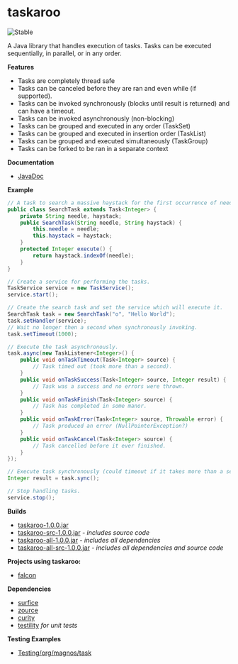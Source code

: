 taskaroo
========

![Stable](http://i4.photobucket.com/albums/y123/Freaklotr4/stage_stable.png)

A Java library that handles execution of tasks. Tasks can be executed sequentially, in parallel, or in any order.

**Features**
- Tasks are completely thread safe
- Tasks can be canceled before they are ran and even while (if supported).
- Tasks can be invoked synchronously (blocks until result is returned) and can have a timeout.
- Tasks can be invoked asynchronously (non-blocking)
- Tasks can be grouped and executed in any order (TaskSet)
- Tasks can be grouped and executed in insertion order (TaskList)
- Tasks can be grouped and executed simultaneously (TaskGroup)
- Tasks can be forked to be ran in a separate context

**Documentation**
- [JavaDoc](http://gh.magnos.org/?r=http://clickermonkey.github.com/Taskaroo/)

**Example**

```java
// A task to search a massive haystack for the first occurrence of needle.
public class SearchTask extends Task<Integer> {
    private String needle, haystack;
    public SearchTask(String needle, String haystack) {
        this.needle = needle;
        this.haystack = haystack;
    }
    protected Integer execute() {
        return haystack.indexOf(needle);
    }
}

// Create a service for performing the tasks.
TaskService service = new TaskService();
service.start();

// Create the search task and set the service which will execute it.
SearchTask task = new SearchTask("o", "Hello World");
task.setHandler(service);
// Wait no longer then a second when synchronously invoking.
task.setTimeout(1000);

// Execute the task asynchronously.
task.async(new TaskListener<Integer>() {
    public void onTaskTimeout(Task<Integer> source) {
        // Task timed out (took more than a second).
    }
    public void onTaskSuccess(Task<Integer> source, Integer result) {
        // Task was a success and no errors were thrown.
    }
    public void onTaskFinish(Task<Integer> source) {
        // Task has completed in some manor.
    }
    public void onTaskError(Task<Integer> source, Throwable error) {
        // Task produced an error (NullPointerException?)
    }
    public void onTaskCancel(Task<Integer> source) {
        // Task cancelled before it ever finished.
    }
});

// Execute task synchronously (could timeout if it takes more than a second).
Integer result = task.sync();

// Stop handling tasks.
service.stop();
```

**Builds**
- [taskaroo-1.0.0.jar](http://gh.magnos.org/?r=https://github.com/ClickerMonkey/Taskaroo/blob/master/build/taskaroo-1.0.0.jar?raw=true)
- [taskaroo-src-1.0.0.jar](http://gh.magnos.org/?r=https://github.com/ClickerMonkey/Taskaroo/blob/master/build/taskaroo-src-1.0.0.jar?raw=true) *- includes source code*
- [taskaroo-all-1.0.0.jar](http://gh.magnos.org/?r=https://github.com/ClickerMonkey/Taskaroo/blob/master/build/taskaroo-1.0.0.jar?raw=true) *- includes all dependencies*
- [taskaroo-all-src-1.0.0.jar](http://gh.magnos.org/?r=https://github.com/ClickerMonkey/Taskaroo/blob/master/build/taskaroo-src-1.0.0.jar?raw=true) *- includes all dependencies and source code*

**Projects using taskaroo:**
- [falcon](http://gh.magnos.org/?r=https://github.com/ClickerMonkey/Falcon)

**Dependencies**
- [surfice](http://gh.magnos.org/?r=https://github.com/ClickerMonkey/Surfice)
- [zource](http://gh.magnos.org/?r=https://github.com/ClickerMonkey/Zource)
- [curity](http://gh.magnos.org/?r=https://github.com/ClickerMonkey/Curity)
- [testility](http://gh.magnos.org/?r=https://github.com/ClickerMonkey/Testility) *for unit tests*

**Testing Examples**
- [Testing/org/magnos/task](http://gh.magnos.org/?r=https://github.com/ClickerMonkey/Taskaroo/tree/master/Testing/org/magnos/task)
